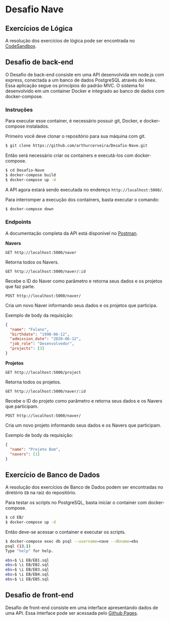 # Desafio Nave

## Exercícios de Lógica

A resolução dos exercícios de lógica pode ser encontrada no [CodeSandbox](https://codesandbox.io/s/teste-estagio-template-forked-l3fvs).

## Desafio de back-end

O Desafio de back-end consiste em uma API desenvolvida em node.js com express, conectada a um banco de dados PostgreSQL através do knex. Essa aplicação segue os princípios do padrão MVC. O sistema foi desenvolvido em um container Docker e integrado ao banco de dados com docker-compose.

### Instruções

Para executar esse container, é necessário possuir git, Docker, e docker-compose instalados.

Primeiro você deve clonar o repositório para sua máquina com git.

```bash
$ git clone https://github.com/arthurcerveira/Desafio-Nave.git
```

Então será necessário criar os containers e executá-los com docker-compose.

```bash
$ cd Desafio-Nave
$ docker-compose build
$ docker-compose up -d
```

A API agora estará sendo executada no endereço `http://localhost:5000/`.

Para interromper a execução dos containers, basta executar o comando:

```bash
$ docker-compose down
```

### Endpoints

A documentação completa da API está disponível no [Postman](https://documenter.getpostman.com/view/8909195/Tz5ndeX3).

**Navers**

```
GET http://localhost:5000/naver
```

Retorna todos os Navers.

```
GET http://localhost:5000/naver/:id
```

Recebe o ID do Naver como parâmetro e retorna seus dados e os projetos que faz parte.

```
POST http://localhost:5000/naver/
```

Cria um novo Naver informando seus dados e os projetos que participa.

Exemplo de body da requisição:

```json
{
  "name": "Fulano",
  "birthdate": "1998-06-12",
  "admission_date": "2020-06-12",
  "job_role": "Desenvolvedor",
  "projects": [3]
}
```

**Projetos**

```
GET http://localhost:5000/project
```

Retorna todos os projetos.

```
GET http://localhost:5000/naver/:id
```

Recebe o ID do projeto como parâmetro e retorna seus dados e os Navers que participam.

```
POST http://localhost:5000/naver/
```

Cria um novo projeto informando seus dados e os Navers que participam.

Exemplo de body da requisição:

```json
{
  "name": "Projeto Bom",
  "navers": [1]
}
```

## Exercício de Banco de Dados

A resolução dos exercícios de Banco de Dados podem ser encontradas no diretório `EB` na raiz do repositório.

Para testar os scripts no PostgreSQL, basta iniciar o container com docker-compose.

```bash
$ cd EB/
$ docker-compose up -d
```

Então deve-se acessar o container e executar os scripts.

```bash
$ docker-compose exec db psql --username=nave --dbname=ebs
psql (13.1)
Type "help" for help.

ebs=$ \i EB/EB1.sql
ebs=$ \i EB/EB2.sql
ebs=$ \i EB/EB3.sql
ebs=$ \i EB/EB4.sql
ebs=$ \i EB/EB5.sql
```

## Desafio de front-end

Desafio de front-end consiste em uma interface apresentando dados de uma API. Essa interface pode ser acessada pelo [Github Pages](https://arthurcerveira.github.io/Desafio-Nave/).
